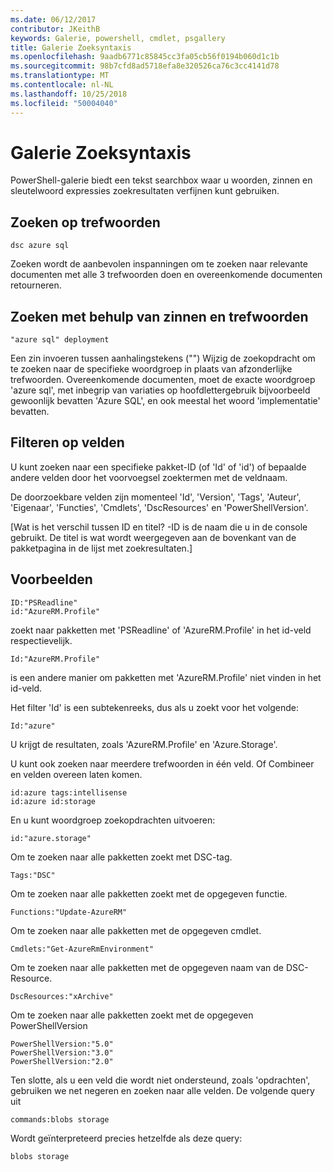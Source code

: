 ```yaml
---
ms.date: 06/12/2017
contributor: JKeithB
keywords: Galerie, powershell, cmdlet, psgallery
title: Galerie Zoeksyntaxis
ms.openlocfilehash: 9aadb6771c85845cc3fa05cb56f0194b060d1c1b
ms.sourcegitcommit: 98b7cfd8ad5718efa8e320526ca76c3cc4141d78
ms.translationtype: MT
ms.contentlocale: nl-NL
ms.lasthandoff: 10/25/2018
ms.locfileid: "50004040"
---
```

# <a name="gallery-search-syntax"></a>Galerie Zoeksyntaxis

PowerShell-galerie biedt een tekst searchbox waar u woorden, zinnen en sleutelwoord expressies zoekresultaten verfijnen kunt gebruiken.

## <a name="search-by-keywords"></a>Zoeken op trefwoorden

    dsc azure sql

Zoeken wordt de aanbevolen inspanningen om te zoeken naar relevante documenten met alle 3 trefwoorden doen en overeenkomende documenten retourneren.

## <a name="search-using-phrases-and-keywords"></a>Zoeken met behulp van zinnen en trefwoorden

    "azure sql" deployment

Een zin invoeren tussen aanhalingstekens ("") Wijzig de zoekopdracht om te zoeken naar de specifieke woordgroep in plaats van afzonderlijke trefwoorden.
Overeenkomende documenten, moet de exacte woordgroep 'azure sql', met inbegrip van variaties op hoofdlettergebruik bijvoorbeeld gewoonlijk bevatten 'Azure SQL', en ook meestal het woord 'implementatie' bevatten.

## <a name="filtering-on-fields"></a>Filteren op velden

U kunt zoeken naar een specifieke pakket-ID (of 'Id' of 'id') of bepaalde andere velden door het voorvoegsel zoektermen met de veldnaam.

De doorzoekbare velden zijn momenteel 'Id', 'Version', 'Tags', 'Auteur', 'Eigenaar', 'Functies', 'Cmdlets', 'DscResources' en 'PowerShellVersion'.

[Wat is het verschil tussen ID en titel? -ID is de naam die u in de console gebruikt. De titel is wat wordt weergegeven aan de bovenkant van de pakketpagina in de lijst met zoekresultaten.]

## <a name="examples"></a>Voorbeelden

    ID:"PSReadline"
    id:"AzureRM.Profile"

zoekt naar pakketten met 'PSReadline' of 'AzureRM.Profile' in het id-veld respectievelijk.

    Id:"AzureRM.Profile"

is een andere manier om pakketten met 'AzureRM.Profile' niet vinden in het id-veld.

Het filter 'Id' is een subtekenreeks, dus als u zoekt voor het volgende:

    Id:"azure"

U krijgt de resultaten, zoals 'AzureRM.Profile' en 'Azure.Storage'.

U kunt ook zoeken naar meerdere trefwoorden in één veld. Of Combineer en velden overeen laten komen.

    id:azure tags:intellisense
    id:azure id:storage

En u kunt woordgroep zoekopdrachten uitvoeren:

    id:"azure.storage"


Om te zoeken naar alle pakketten zoekt met DSC-tag.

    Tags:"DSC"

Om te zoeken naar alle pakketten zoekt met de opgegeven functie.

    Functions:"Update-AzureRM"

Om te zoeken naar alle pakketten met de opgegeven cmdlet.

    Cmdlets:"Get-AzureRmEnvironment"

Om te zoeken naar alle pakketten met de opgegeven naam van de DSC-Resource.

    DscResources:"xArchive"

Om te zoeken naar alle pakketten zoekt met de opgegeven PowerShellVersion

    PowerShellVersion:"5.0"
    PowerShellVersion:"3.0"
    PowerShellVersion:"2.0"


Ten slotte, als u een veld die wordt niet ondersteund, zoals 'opdrachten', gebruiken we net negeren en zoeken naar alle velden. De volgende query uit

    commands:blobs storage

Wordt geïnterpreteerd precies hetzelfde als deze query:

    blobs storage
